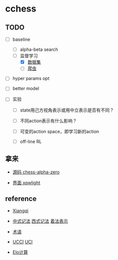 # cchess

## TODO

- [ ] baseline

  - [ ] alpha-beta search
  - [ ] 监督学习
    - [x] [数据集](https://www.kaggle.com/boyofans/onlinexiangqi)
    - [ ] [爬虫](xqbase.com)

- [ ] hyper params opt

- [ ] better model

- [ ] 实验

  - [ ] state用己方视角表示或用中立表示是否有不同？
  - [ ] 不同action表示有什么影响？
  - [ ] 可变的action space，即学习新的action
  - [ ] off-line RL

  

## 拿来

* [源码 chess-alpha-zero](https://github.com/Zeta36/chess-alpha-zero.git)

* [界面 xqwlight](https://github.com/xqbase/xqwlight.git)



## reference

* [Xiangqi](https://en.wikipedia.org/wiki/Xiangqi)

* [中式记法](https://zh.wikipedia.org/wiki/%E8%B1%A1%E6%A3%8B) [西式记法](http://wxf.ca/xq/computer/wxf_notation.html) [着法表示](https://www.xqbase.com/protocol/cchess_move.htm)

* [术语](http://wxf.ca/xq/computer/XIANGQI_TERMS_IN_ENGLISH.pdf)

* [UCCI](https://www.xqbase.com/protocol/cchess_ucci.htm) [UCI](https://gist.github.com/aliostad/f4470274f39d29b788c1b09519e67372)

* [Elo计算](https://www.xqbase.com/protocol/elostat.htm)

  
